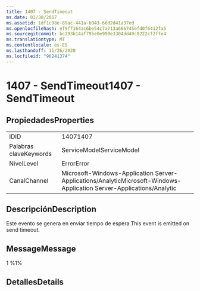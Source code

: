 ```yaml
---
title: 1407 - SendTimeout
ms.date: 03/30/2017
ms.assetid: 1df1c98e-89ac-441a-b943-6dd2d41a37ed
ms.openlocfilehash: ef9ff164ac6be54c7a713a666745efd0f6412fa5
ms.sourcegitcommit: bc293b14af795e0e999e3304dd40c0222cf2ffe4
ms.translationtype: MT
ms.contentlocale: es-ES
ms.lasthandoff: 11/26/2020
ms.locfileid: "96241374"
---
```

# <a name="1407---sendtimeout"></a><span data-ttu-id="4c290-102">1407 - SendTimeout</span><span class="sxs-lookup"><span data-stu-id="4c290-102">1407 - SendTimeout</span></span>

## <a name="properties"></a><span data-ttu-id="4c290-103">Propiedades</span><span class="sxs-lookup"><span data-stu-id="4c290-103">Properties</span></span>  
  
|||  
|-|-|  
|<span data-ttu-id="4c290-104">ID</span><span class="sxs-lookup"><span data-stu-id="4c290-104">ID</span></span>|<span data-ttu-id="4c290-105">1407</span><span class="sxs-lookup"><span data-stu-id="4c290-105">1407</span></span>|  
|<span data-ttu-id="4c290-106">Palabras clave</span><span class="sxs-lookup"><span data-stu-id="4c290-106">Keywords</span></span>|<span data-ttu-id="4c290-107">ServiceModel</span><span class="sxs-lookup"><span data-stu-id="4c290-107">ServiceModel</span></span>|  
|<span data-ttu-id="4c290-108">Nivel</span><span class="sxs-lookup"><span data-stu-id="4c290-108">Level</span></span>|<span data-ttu-id="4c290-109">Error</span><span class="sxs-lookup"><span data-stu-id="4c290-109">Error</span></span>|  
|<span data-ttu-id="4c290-110">Canal</span><span class="sxs-lookup"><span data-stu-id="4c290-110">Channel</span></span>|<span data-ttu-id="4c290-111">Microsoft-Windows-Application Server-Applications/Analytic</span><span class="sxs-lookup"><span data-stu-id="4c290-111">Microsoft-Windows-Application Server-Applications/Analytic</span></span>|  
  
## <a name="description"></a><span data-ttu-id="4c290-112">Descripción</span><span class="sxs-lookup"><span data-stu-id="4c290-112">Description</span></span>  

 <span data-ttu-id="4c290-113">Este evento se genera en enviar tiempo de espera.</span><span class="sxs-lookup"><span data-stu-id="4c290-113">This event is emitted on send timeout.</span></span>  
  
## <a name="message"></a><span data-ttu-id="4c290-114">Message</span><span class="sxs-lookup"><span data-stu-id="4c290-114">Message</span></span>  

 <span data-ttu-id="4c290-115">1 %</span><span class="sxs-lookup"><span data-stu-id="4c290-115">1%</span></span>  
  
## <a name="details"></a><span data-ttu-id="4c290-116">Detalles</span><span class="sxs-lookup"><span data-stu-id="4c290-116">Details</span></span>
